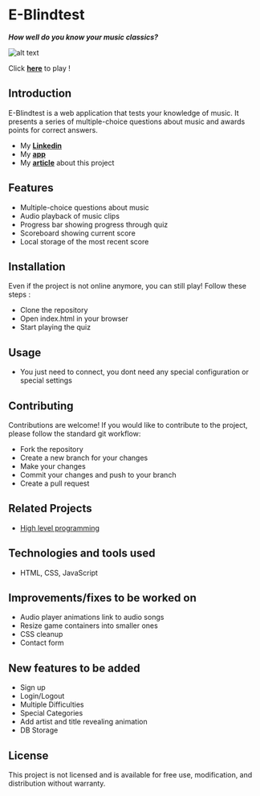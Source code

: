 # E-Blindtest
**_How well do you know your music classics?_**

![alt text](https://image.noelshack.com/fichiers/2023/10/2/1678164846-image-2023-03-07-055401579.jpg)

  

Click **[here](https://legendary-concha-4b2575.netlify.app/)** to play !

## Introduction

E-Blindtest is a web application that tests your knowledge of music.
It presents a series of multiple-choice questions about music and awards points for correct answers.

- My **[Linkedin](https://www.linkedin.com/in/william-granger-874b61189/)**
- My **[app](https://legendary-concha-4b2575.netlify.app/)**
- My **[article](https://www.linkedin.com/feed/update/urn:li:activity:7038644099280773120/)** about this project 

## Features

-   Multiple-choice questions about music
-   Audio playback of music clips
-   Progress bar showing progress through quiz
-   Scoreboard showing current score
-   Local storage of the most recent score

## Installation
Even if the project is not online anymore, you can still play!
Follow these steps :

-   Clone the repository
-   Open index.html in your browser
-   Start playing the quiz

## Usage

-   You just need to connect, you dont need any special configuration or special settings

## Contributing
Contributions are welcome! If you would like to contribute to the project, please follow the standard git workflow:

-   Fork the repository
-   Create a new branch for your changes
-   Make your changes
-   Commit your changes and push to your branch
-   Create a pull request

## Related Projects

-   [High level programming](https://github.com/william0863/holbertonschool-higher_level_programming)

## Technologies and tools used

-   HTML, CSS, JavaScript


## Improvements/fixes to be worked on

-   Audio player animations link to audio songs
-   Resize game containers into smaller ones
-   CSS cleanup
-   Contact form

## New features to be added

-   Sign up
-   Login/Logout
-   Multiple Difficulties
-   Special Categories
-   Add artist and title revealing animation
-   DB Storage

## License

This project is not licensed and is available for free use, modification, and distribution without warranty.

